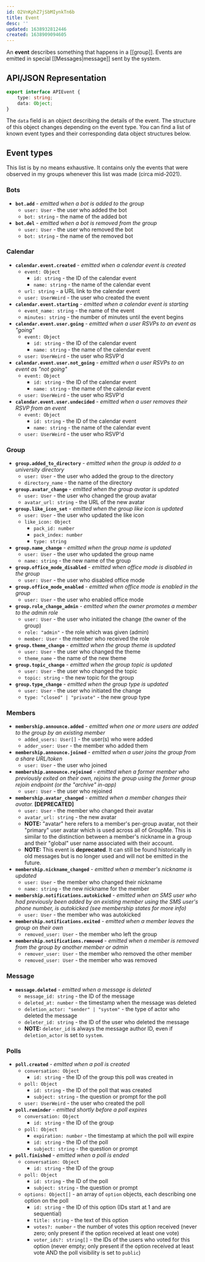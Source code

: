 ```yaml
---
id: O2VnKphZ7jSbMIynkTn6b
title: Event
desc: ''
updated: 1638932812446
created: 1638909094605
---
```

An **event** describes something that happens in a [[group]]. Events are emitted in special [[Messages|message]] sent by the system.

## API/JSON Representation
```ts
export interface APIEvent {
    type: string;
    data: Object;
}
```
The `data` field is an object describing the details of the event. The structure of this object changes depending on the event type. You can find a list of known event types and their corresponding data object structures below.

## Event types
This list is by no means exhaustive. It contains only the events that were observed in my groups whenever this list was made (circa mid-2021).

### Bots
- **`bot.add`** - _emitted when a bot is added to the group_
    - `user: User` - the user who added the bot
    - `bot: string` - the name of the added bot
- **`bot.del`** - _emitted when a bot is removed from the group_
    - `user: User` - the user who removed the bot
    - `bot: string` - the name of the removed bot
### Calendar
- **`calendar.event.created`** - _emitted when a calendar event is created_
    - `event: Object`
        - `id: string` - the ID of the calendar event
        - `name: string` - the name of the calendar event
    - `url: string` - a URL link to the calendar event
    - `user: UserWeird` - the user who created the event
- **`calendar.event.starting`** - _emitted when a calendar event is starting_
    - `event_name: string` - the name of the event
    - `minutes: string` - the number of minutes until the event begins
- **`calendar.event.user.going`** - _emitted when a user RSVPs to an event as "going"_
    - `event: Object`
        - `id: string` - the ID of the calendar event
        - `name: string` - the name of the calendar event
    - `user: UserWeird` - the user who RSVP'd
- **`calendar.event.user.not_going`** - _emitted when a user RSVPs to an event as "not going"_
    - `event: Object`
        - `id: string` - the ID of the calendar event
        - `name: string` - the name of the calendar event
    - `user: UserWeird` - the user who RSVP'd
- **`calendar.event.user.undecided`** - _emitted when a user removes their RSVP from an event_
    - `event: Object`
        - `id: string` - the ID of the calendar event
        - `name: string` - the name of the calendar event
    - `user: UserWeird` - the user who RSVP'd
### Group
- **`group.added_to_directory`** - _emitted when the group is added to a university directory_
    - `user: User` - the user who added the group to the directory
    - `directory_name` - the name of the directory
- **`group.avatar_change`** - _emitted when the group avatar is updated_
    - `user: User` - the user who changed the group avatar
    - `avatar_url: string` - the URL of the new avatar
- **`group.like_icon_set`** - _emitted when the group like icon is updated_
    - `user: User` - the user who updated the like icon
    - `like_icon: Object`
        - `pack_id: number`
        - `pack_index: number`
        - `type: string`
- **`group.name_change`** - _emitted when the group name is updated_
    - `user: User` - the user who updated the group name
    - `name: string` - the new name of the group
- **`group.office_mode_disabled`** - _emitted when office mode is disabled in the group_
    - `user: User` - the user who disabled office mode
- **`group.office_mode_enabled`** - _emitted when office mode is enabled in the group_
    - `user: User` - the user who enabled office mode
- **`group.role_change_admin`** - _emitted when the owner promotes a member to the admin role_
    - `user: User` - the user who initiated the change (the owner of the group)
    - `role: "admin"` - the role which was given (admin)
    - `member: User` - the member who received the role
- **`group.theme_change`** - _emitted when the group theme is updated_
    - `user: User` - the user who changed the theme
    - `theme_name` - the name of the new theme
- **`group.topic_change`** - _emitted when the group topic is updated_
    - `user: User` - the user who changed the topic
    - `topic: string` - the new topic for the group
- **`group.type_change`** - _emitted when the group type is updated_
    - `user: User` - the user who initiated the change
    - `type: "closed" | "private"` - the new group type
### Members
- **`membership.announce.added`** - _emitted when one or more users are added to the group by an existing member_
    - `added_users: User[]` - the user(s) who were added
    - `adder_user: User` - the member who added them
- **`membership.announce.joined`** - _emitted when a user joins the group from a share URL/token_
    - `user: User` - the user who joined
- **`membership.announce.rejoined`** - _emitted when a former member who previously exited on their own, rejoins the group using the former group rejoin endpoint (or the "archive" in-app)_
    - `user: User` - the user who rejoined
- **`membership.avatar_changed`** - _emitted when a member changes their avatar._ **[DEPRECATED]**
    - `user: User` - the member who changed their avatar
    - `avatar_url: string` - the new avatar
    - **NOTE:** "avatar" here refers to a member's per-group avatar, not their "primary" user avatar which is used across all of GroupMe. This is similar to the distinction between a member's nickname in a group and their "global" user name associated with their account.
    - **NOTE:** This event is **deprecated**. It can still be found historically in old messages but is no longer used and will not be emitted in the future.
- **`membership.nickname_changed`** - _emitted when a member's nickname is updated_
    - `user: User` - the member who changed their nickname
    - `name: string` - the new nickname for the member
- **`membership.notifications.autokicked`** - _emitted when an SMS user who had previously been added by an existing member using the SMS user's phone number, is autokicked (see membership states for more info)_
    - `user: User` - the member who was autokicked
- **`membership.notifications.exited`** - _emitted when a member leaves the group on their own_
    - `removed_user: User` - the member who left the group
- **`membership.notifications.removed`** - _emitted when a member is removed from the group by another member or admin_
    - `remover_user: User` - the member who removed the other member
    - `removed_user: User` - the member who was removed
### Message
- **`message.deleted`** - _emitted when a message is deleted_
    - `message_id: string` - the ID of the message
    - `deleted_at: number` - the timestamp when the message was deleted
    - `deletion_actor: "sender" | "system"` - the type of actor who deleted the message
    - `deleter_id: string` - the ID of the user who deleted the message
    - **NOTE:** `deleter_id` is always the message author ID, even if `deletion_actor` is set to `system`.
### Polls
- **`poll.created`** - _emitted when a poll is created_
    - `conversation: Object`
        - `id: string` - the ID of the group this poll was created in
    - `poll: Object`
        - `id: string` - the ID of the poll that was created
        - `subject: string` - the question or prompt for the poll
    - `user: UserWeird` - the user who created the poll
- **`poll.reminder`** - _emitted shortly before a poll expires_
    - `conversation: Object`
        - `id: string` - the ID of the group
    - `poll: Object`
        - `expiration: number` - the timestamp at which the poll will expire
        - `id: string` - the ID of the poll
        - `subject: string` - the question or prompt
- **`poll.finished`** - _emitted when a poll is ended_
    - `conversation: Object`
        - `id: string` - the ID of the group
    - `poll: Object`
        - `id: string` - the ID of the poll
        - `subject: string` - the question or prompt
    - `options: Object[]` - an array of `option` objects, each describing one option on the poll
        - `id: string` - the ID of this option (IDs start at 1 and are sequential)
        - `title: string` - the text of this option
        - `votes?: number` - the number of votes this option received (never zero; only present if the option received at least one vote)
        - `voter_ids?: string[]` - the IDs of the users who voted for this option (never empty; only present if the option received at least vote AND the poll visibility is set to `public`)
